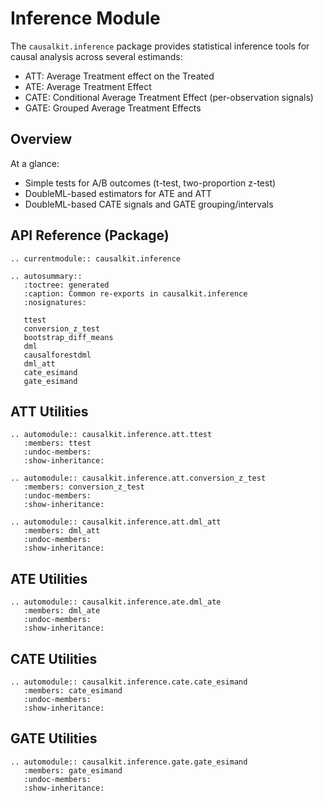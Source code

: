 # Inference Module

The `causalkit.inference` package provides statistical inference tools for causal analysis across several estimands:
- ATT: Average Treatment effect on the Treated
- ATE: Average Treatment Effect
- CATE: Conditional Average Treatment Effect (per-observation signals)
- GATE: Grouped Average Treatment Effects

## Overview

At a glance:
- Simple tests for A/B outcomes (t-test, two-proportion z-test)
- DoubleML-based estimators for ATE and ATT
- DoubleML-based CATE signals and GATE grouping/intervals

## API Reference (Package)

```{eval-rst}
.. currentmodule:: causalkit.inference

.. autosummary::
   :toctree: generated
   :caption: Common re-exports in causalkit.inference
   :nosignatures:

   ttest
   conversion_z_test
   bootstrap_diff_means
   dml
   causalforestdml
   dml_att
   cate_esimand
   gate_esimand
```

## ATT Utilities

```{eval-rst}
.. automodule:: causalkit.inference.att.ttest
   :members: ttest
   :undoc-members:
   :show-inheritance:
```

```{eval-rst}
.. automodule:: causalkit.inference.att.conversion_z_test
   :members: conversion_z_test
   :undoc-members:
   :show-inheritance:
```

```{eval-rst}
.. automodule:: causalkit.inference.att.dml_att
   :members: dml_att
   :undoc-members:
   :show-inheritance:
```

## ATE Utilities

```{eval-rst}
.. automodule:: causalkit.inference.ate.dml_ate
   :members: dml_ate
   :undoc-members:
   :show-inheritance:
```

## CATE Utilities

```{eval-rst}
.. automodule:: causalkit.inference.cate.cate_esimand
   :members: cate_esimand
   :undoc-members:
   :show-inheritance:
```

## GATE Utilities

```{eval-rst}
.. automodule:: causalkit.inference.gate.gate_esimand
   :members: gate_esimand
   :undoc-members:
   :show-inheritance:
```